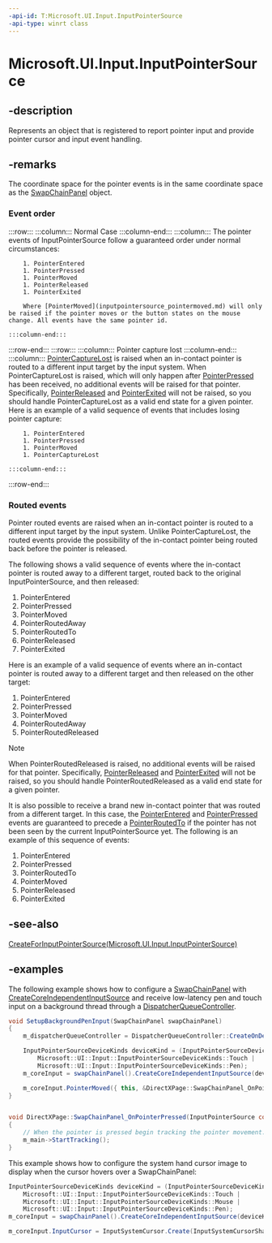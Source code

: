 ```yaml
---
-api-id: T:Microsoft.UI.Input.InputPointerSource
-api-type: winrt class
---
```


# Microsoft.UI.Input.InputPointerSource

<!--
public sealed class InputPointerSource : Microsoft.UI.Input.InputObject
-->

## -description

Represents an object that is registered to report pointer input and provide pointer cursor and input event handling.

## -remarks

The coordinate space for the pointer events is in the same coordinate space as the [SwapChainPanel](../microsoft.ui.xaml.controls/swapchainpanel.md) object.

### Event order

:::row:::
    :::column:::
        Normal Case
    :::column-end:::
    :::column:::
        The pointer events of InputPointerSource follow a guaranteed order under normal circumstances:

        1. PointerEntered
        1. PointerPressed
        1. PointerMoved
        1. PointerReleased
        1. PointerExited
            
        Where [PointerMoved](inputpointersource_pointermoved.md) will only be raised if the pointer moves or the button states on the mouse change. All events have the same pointer id.
        
    :::column-end:::
:::row-end:::
:::row:::
    :::column:::
        Pointer capture lost
    :::column-end:::
    :::column:::
        [PointerCaptureLost](inputpointersource_pointercapturelost.md) is raised when an in-contact pointer is routed to a different input target by the input system. When PointerCaptureLost is raised, which will only happen after [PointerPressed](inputpointersource_pointerpressed.md) has been received, no additional events will be raised for that pointer. Specifically, [PointerReleased](inputpointersource_pointerreleased.md) and [PointerExited](inputpointersource_pointerexited.md) will not be raised, so you should handle PointerCaptureLost as a valid end state for a given pointer. Here is an example of a valid sequence of events that includes losing pointer capture:

        1. PointerEntered
        1. PointerPressed
        1. PointerMoved
        1. PointerCaptureLost
                    
    :::column-end:::
:::row-end:::

### Routed events

Pointer routed events are raised when an in-contact pointer is routed to a different input target by the input system. Unlike PointerCaptureLost, the routed events provide the possibility of the in-contact pointer being routed back before the pointer is released.

The following shows a valid sequence of events where the in-contact pointer is routed away to a different target, routed back to the original InputPointerSource, and then released:

1. PointerEntered
1. PointerPressed
1. PointerMoved
1. PointerRoutedAway
1. PointerRoutedTo
1. PointerReleased
1. PointerExited

Here is an example of a valid sequence of events where an in-contact pointer is routed away to a different target and then released on the other target:

1. PointerEntered
1. PointerPressed
1. PointerMoved
1. PointerRoutedAway
1. PointerRoutedReleased

> [!NOTE]
> When PointerRoutedReleased is raised, no additional events will be raised for that pointer. Specifically, [PointerReleased](inputpointersource_pointerreleased.md) and [PointerExited](inputpointersource_pointerexited.md) will not be raised, so you should handle PointerRoutedReleased as a valid end state for a given pointer.

It is also possible to receive a brand new in-contact pointer that was routed from a different target. In this case, the [PointerEntered](inputpointersource_pointerentered.md) and [PointerPressed](inputpointersource_pointerpressed.md) events are guaranteed to precede a [PointerRoutedTo](inputpointersource_pointerroutedto.md) if the pointer has not been seen by the current InputPointerSource yet. The following is an example of this sequence of events:

1. PointerEntered
1. PointerPressed
1. PointerRoutedTo
1. PointerMoved
1. PointerReleased
1. PointerExited

## -see-also

[CreateForInputPointerSource(Microsoft.UI.Input.InputPointerSource)](pointerpredictor_createforinputpointersource_1467140847.md)

## -examples

The following example shows how to configure a [SwapChainPanel](../microsoft.ui.xaml.controls/swapchainpanel.md) with [CreateCoreIndependentInputSource](../microsoft.ui.xaml.controls/swapchainpanel_createcoreindependentinputsource_467679991.md) and receive low-latency pen and touch input on a background thread through a [DispatcherQueueController](../microsoft.ui.dispatching/dispatcherqueuecontroller.md).

```csharp
void SetupBackgroundPenInput(SwapChainPanel swapChainPanel)
{
    m_dispatcherQueueController = DispatcherQueueController::CreateOnDedicatedThread();

    InputPointerSourceDeviceKinds deviceKind = (InputPointerSourceDeviceKinds)(
        Microsoft::UI::Input::InputPointerSourceDeviceKinds::Touch |
        Microsoft::UI::Input::InputPointerSourceDeviceKinds::Pen);
    m_coreInput = swapChainPanel().CreateCoreIndependentInputSource(deviceKind);

    m_coreInput.PointerMoved({ this, &DirectXPage::SwapChainPanel_OnPointerMoved });
}


void DirectXPage::SwapChainPanel_OnPointerPressed(InputPointerSource const& sender, Microsoft::UI::Input::PointerEventArgs const& e)
{
    // When the pointer is pressed begin tracking the pointer movement.
    m_main->StartTracking();
}
```

This example shows how to configure the system hand cursor image to display when the cursor hovers over a SwapChainPanel:

```csharp
InputPointerSourceDeviceKinds deviceKind = (InputPointerSourceDeviceKinds)(
    Microsoft::UI::Input::InputPointerSourceDeviceKinds::Touch |
    Microsoft::UI::Input::InputPointerSourceDeviceKinds::Mouse |
    Microsoft::UI::Input::InputPointerSourceDeviceKinds::Pen);
m_coreInput = swapChainPanel().CreateCoreIndependentInputSource(deviceKind);

m_coreInput.InputCursor = InputSystemCursor.Create(InputSystemCursorShape.Hand);
```
